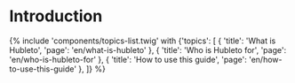 # Introduction

{% include 'components/topics-list.twig' with {'topics': [
  { 'title': 'What is Hubleto', 'page': 'en/what-is-hubleto' },
  { 'title': 'Who is Hubleto for', 'page': 'en/who-is-hubleto-for' },
  { 'title': 'How to use this guide', 'page': 'en/how-to-use-this-guide' },
]} %}